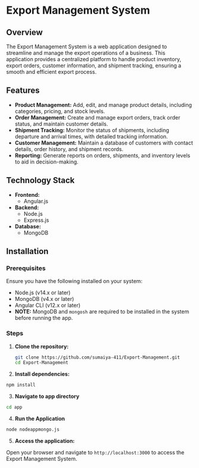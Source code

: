 # Export Management System

## Overview

The Export Management System is a web application designed to streamline and manage the export operations of a business. This application provides a centralized platform to handle product inventory, export orders, customer information, and shipment tracking, ensuring a smooth and efficient export process.

## Features

- **Product Management:** Add, edit, and manage product details, including categories, pricing, and stock levels.
- **Order Management:** Create and manage export orders, track order status, and maintain customer details.
- **Shipment Tracking:** Monitor the status of shipments, including departure and arrival times, with detailed tracking information.
- **Customer Management:** Maintain a database of customers with contact details, order history, and shipment records.
- **Reporting:** Generate reports on orders, shipments, and inventory levels to aid in decision-making.

## Technology Stack

- **Frontend:**
  - Angular.js
- **Backend:**
  - Node.js
  - Express.js
- **Database:**
  - MongoDB

## Installation

### Prerequisites

Ensure you have the following installed on your system:

- Node.js (v14.x or later)
- MongoDB (v4.x or later)
- Angular CLI (v12.x or later)
-  **NOTE:** MongoDB and `mongosh` are required to be installed in the system before running the app.


### Steps

1. **Clone the repository:**

   ```bash
   git clone https://github.com/sumaiya-411/Export-Management.git
   cd Export-Management

2. **Install dependencies:**

  ```bash
  npm install
  ```

3. **Navigate to app directory**

  ```bash
  cd app
  ```

4. **Run the Application**

  ```bash
  node nodeappmongo.js
  ```

5. **Access the application:**

Open your browser and navigate to ```http://localhost:3000``` to access the Export Management System.


